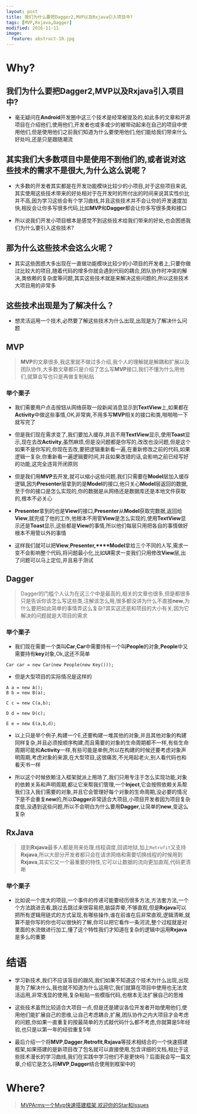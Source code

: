 ```yaml
---
layout: post
title: 我们为什么要把Dagger2,MVP以及Rxjava引入项目中?
tags: [MVP,Rxjava,Dagger]
modified: 2016-11-11
image:
  feature: abstract-10.jpg
---
```


# Why?

## 我们为什么要把Dagger2,MVP以及Rxjava引入项目中?

* 毫无疑问在**Android**开发圈中这三个技术是经常被提及的,如此多的文章和开源项目在介绍他们,使用他们,开发者也或多或少的被带动起来在自己的项目中使用他们,但是使用他们之前我们知道为什么要使用他们,他们能给我们带来什么好处吗,还是只是跟随潮流

## 其实我们大多数项目中是使用不到他们的,或者说对这些技术的需求不是很大,为什么这么说呢？

* 大多数的开发者其实都是在开发功能模块比较少的小项目,对于这些项目来说,其实使用这些技术带来的好处相对于在开发时的所付出的时间来说其实性价比并不高,因为学习这些会有个学习曲线,并且这些技术并不会让你的开发速度加快,相反会让你多写很多代码,比如**MVP**和**Dagger**都会让你多写很多类和接口

* 所以说我们开发小项目根本是感觉不到这些技术给我们带来的好处,也会困惑我们为什么要引入这些技术?

## 那为什么这些技术会这么火呢？

* 其实这些困惑大多出现在一直做功能模块比较少的小项目的开发者上,只要你做过比较大的项目,随着代码的增多你就会遇到代码的耦合,团队协作时冲突的解决,类依赖的复杂度等问题,其实这些技术就是来解决这些问题的,所以这些技术大项目用的非常多

## 这些技术出现是为了解决什么？

* 想灵活运用一个技术,必然要了解这些技术为什么出现,出现是为了解决什么问题

## MVP

>**MVP**的文章很多,我这里就不做过多介绍,我个人的理解就是解耦和扩展以及团队协作,大多数文章都只是介绍了怎么写**MVP**接口,我们不懂为什么用他们,就算会写也只是再做复制粘贴

### 举个栗子
* 我们需要用户点击按钮从网络获取一段新闻消息显示到**TextView**上,如果都在**Activity**中做这些事情,OK,非常爽,不用多写**MVP**相关的接口和类,啪啪啪一下就写完了

* 但是我们现在需求变了,我们要加入缓存,并且不用**TextView**显示,使用**Toast**显示,现在去改**Activity**,虽然麻烦,但是没问题都是你写的,改改也没问题,但是这个如果不是你写的,你现在去改,要把逻辑重新看一遍,在重新修改之前的代码,如果逻辑一复杂,你重新看一遍逻辑要时间,并且如果改错的话,会影响之前已经写好的功能,这完全违背开闭原则
* 但是我们用**MVP**去开发,就可以缩小这些问题,我们只需要在**Model**层加入缓存逻辑,因为**Presenter**层拿到的是**Model**的接口,他只关心**Model**层返回的数据,至于你的接口是怎么实现的,你的数据是从网络还是数据库还是本地文件获取的,根本不必关心
* **Presenter**拿到的也是**View**的接口,**Presenter**从**Model**获取完数据,返回给**View**,就完成了他的工作,他根本不用管**View**是怎么实现的,使用**TextView**显示还是**Toast**显示,这些都是**View**的事情,所以他们每层只用把各自的事情做好根本不用管以外的事情
* 这样我们就可以把**View**,**Presenter,****Model**拿给三个不同的人写,需求一变不会影响整个代码,将问题最小化,比如**UI**需求一变我们只用修改**View**层,出了问题可以马上定位,并且易于测试

## Dagger

> Dagger的门槛个人认为在这三个中是最高的,相关的文章也很多,但是都很多只是告诉你该怎么写这些类,注解该怎么用,很多都没讲为什么不直接**new**,为什么要把如此简单的事情弄这么复杂?其实这还是和项目的大小有关,因为它解决的问题就是大项目的需求

### 举个栗子

* 我们现在需要一个类叫**Car**,**Car**中需要持有一个叫**People**的对象,**People**中又需要持有**key**对象,Ok,这还不简单

```
Car car = new Car(new People(new Key()));
```
* 但是大型项目的实际情况是这样的

```
A a = new A();
B b = new B(a);

C c = new C(a,b);

D d = new D(c);

E e = new E(a,b,d);

```

* 以上只是举个例子,构建一个E,还要构建一堆其他的对象,并且其他对象的构建同样复杂,并且必须按顺序构建,而且需要的对象的生命周期都不一样,有些生命周期可能和**Activity**一样,有些可能是单例,所以在构建的时候还要考虑对象声明周期,考虑对象的来源,在大型项目,这很痛苦,不光用起老火,别人看代码也和看天书一样

* 所以这个时候依赖注入框架就派上用场了,我们只用专注于怎么实现功能,对象的依赖关系和声明周期,都让它来帮我们管理,一个**Inject**,它会按照依赖关系帮我们注入我们需要的对象,并且它会管理好每个对象的生命周期,没必要的情况下是不会重复**new**的,所以**Dagger**非常适合大项目,小项目开发者因为项目复杂度低,没遇到这些问题,所以不会明白为什么要用**Dagger**,让简单的**new**,变这么复杂


## RxJava

> 提到**Rxjava**最多人都是用来处理,线程调度,回调地狱,加上`Retrofit`又支持**Rxjava**,所以大部分开发者都只会在请求网络和需要切换线程的时候用到**Rxjava**,其实它又一个最重要的特性,它可以让数据的流向更加直观,代码更清晰

### 举个栗子

* 比如说一个庞大的项目,一个事件的传递可能要经历很多方法,方法套方法,一个个方法跳进去看,跳过去跳过来很容易把,脑袋弄晕,不够直观,但是**Rxjava**可以把所有逻辑用链式的方式呈现,有哪些操作,谁在前谁在后非常直观,逻辑清晰,就算不是你写的你也可以很快的了解,你可以把它看作一条河流,整个过程就是对里面的水流做进行加工,懂了这个特性我们才知道在复杂的逻辑中运用**Rxjava**是多么的重要


# 结语
* 学习新技术,我们不应该盲目的跟风,我们如果不知道这个技术为什么出现,出现是为了解决什么,我也就不知道为什么运用它,我们就算在项目中使用也无法灵活运用,非常浅显的使用,复杂粘贴一些模版代码,也根本无法扩展自己的思维

* 这些技术虽然比较适合大项目一点,但是还是建议各位开发者开始使用他们,使用他们能扩展自己的思维,让自己考虑耦合,扩展,团队协作之内大项目才会考虑的问题,你如果一直重复的按最简单的方式敲代码什么都不考虑,你就算是5年经验,也只是以第一年的经验重复5年

* 最后介绍一个将**MVP**,**Dagger**,**Retrofit**,**Rxjava**等技术相结合的一个快速搭建框架,如果搭建的是新项目改了包名就可以直接使用,包含详细的文档,相比于这些技术漫长的学习曲线,我们在实践中学习他们不是更快吗？后面我会写一篇文章,介绍它是怎么将**MVP**,**Dagger**结合使用到框架中的

# Where?

> [MVPArms一个Mvp快速搭建框架,欢迎你的Star和Issues](https://github.com/JessYanCoding/MVPArms)

